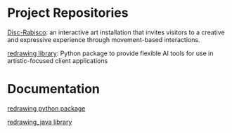 # Project Repositories

[Disc-Rabisco](https://github.com/ReDrawing/Rabisco): an interactive art installation that invites visitors to a creative and expressive experience through movement-based interactions.

[redrawing library](https://github.com/ReDrawing/redrawing): Python package to provide flexible AI tools for use in artistic-focused client applications

# Documentation

[redrawing python package](redrawing/index.html)

[redrawing_java library](redrawing_java/html/index.html)
